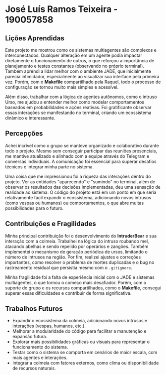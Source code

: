 # José Luís Ramos Teixeira - 190057858 

## Lições Aprendidas

Este projeto me mostrou como os sistemas multiagentes são complexos e interconectados. Qualquer alteração em um agente podia impactar diretamente o funcionamento de outros, o que reforçou a importância de planejamento e testes constantes (observando no próprio terminal). Também aprendi a lidar melhor com o ambiente JADE, que inicialmente parecia intimidador, especialmente ao visualizar sua interface pela primeira vez. Porém, com o **Makefile** compartilhado pela Raquel, todo o processo de configuração se tornou muito mais simples e acessível. 

Além disso, trabalhar com a lógica de agentes autônomos, como o intruso Urso, me ajudou a entender melhor como modelar comportamentos baseados em probabilidades e ações reativas. Foi gratificante observar essas interações se manifestando no terminal, criando um ecossistema dinâmico e interessante.

## Percepções

Achei incrível como o grupo se manteve organizado e colaborativo durante todo o projeto. Mesmo sem conseguir participar das reuniões presenciais, me mantive atualizado e alinhado com a equipe através do Telegram e conversas individuais. A comunicação foi essencial para superar desafios técnicos e integrar minha parte no sistema.

Uma coisa que me impressionou foi a riqueza das interações dentro do projeto. Ver as entidades "aparecendo" e "sumindo" no terminal, além de observar os resultados das decisões implementadas, deu uma sensação de realidade ao sistema. O código do projeto está em um ponto em que seria relativamente fácil expandir o ecossistema, adicionando novos intrusos (como vespas ou humanos) ou comportamentos, o que abre muitas possibilidades para o futuro.

## Contribuições e Fragilidades

Minha principal contribuição foi o desenvolvimento do **IntruderBear** e sua interação com a colmeia. Trabalhei na lógica do intruso roubando mel, atacando abelhas e sendo repelido por operários e zangões. Também implementei o mecanismo de geração periódica de ursos, limitando o número de intrusos na região. Por fim, realizei ajustes e correções importantes, como resolver o problema de mortes duplicadas e o bug no rastreamento residual que persistia mesmo com o `.gitignore`.

Minha fragilidade foi a falta de experiência inicial com o JADE e sistemas multiagentes, o que tornou o começo mais desafiador. Porém, com o suporte do grupo e os recursos compartilhados, como o **Makefile**, consegui superar essas dificuldades e contribuir de forma significativa.

## Trabalhos Futuros

- Expandir o ecossistema da colmeia, adicionando novos intrusos e interações (vespas, humanos, etc.).
- Melhorar a modularidade do código para facilitar a manutenção e expansão futura.
- Explorar mais possibilidades gráficas ou visuais para representar o funcionamento do sistema.
- Testar como o sistema se comporta em cenários de maior escala, com mais agentes e interações.
- Integrar a colmeia com fatores externos, como clima ou disponibilidade de recursos naturais.
